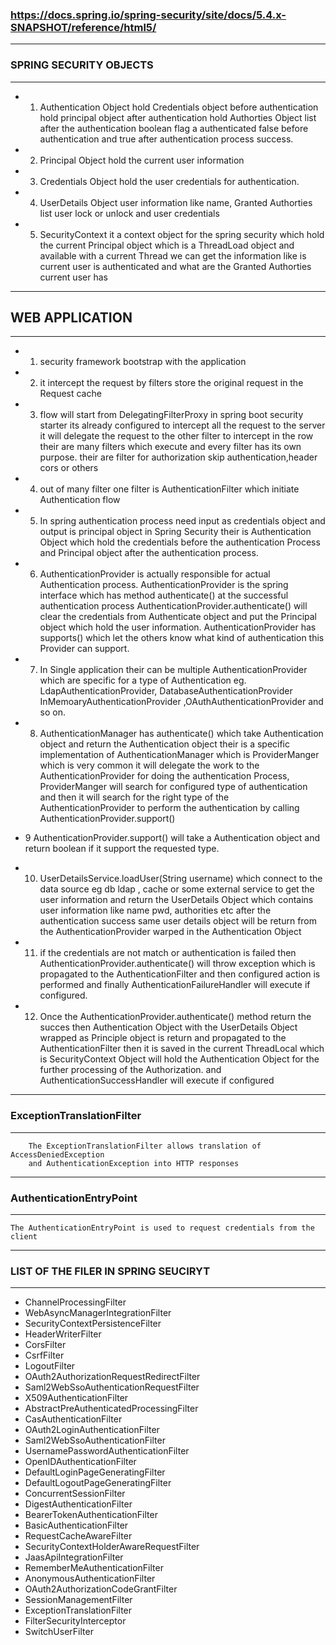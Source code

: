 ### https://docs.spring.io/spring-security/site/docs/5.4.x-SNAPSHOT/reference/html5/

---
### SPRING SECURITY OBJECTS
---
* 1.	Authentication Object 
  	hold Credentials object before authentication
  	hold principal object after authentication 
  	hold Authorties Object list after the authentication
  	boolean flag a authenticated false before authentication
  	and true after authentication process success.

* 2.	Principal Object 
  	hold the current user information 
  
* 3.	Credentials Object 
	hold the user credentials for authentication. 
	
* 4.	UserDetails Object 
	user information like name, Granted Authorties list user lock or unlock 
	and user credentials	
	
* 5.	SecurityContext
	it a context object for the spring security which hold the current Principal object 
	which is a ThreadLoad object and available with a current Thread we can get the 
	information like is current user is authenticated and what are the Granted Authorties
	current user has 	
	    
---
## WEB APPLICATION 
---
* 1.	security framework bootstrap with the application 

* 2.	it intercept the request by filters store the original request in the Request cache 

* 3.	flow will start from DelegatingFilterProxy in spring boot security starter 
	its already configured to intercept all the request to the server 
	it will delegate the request to the other filter to intercept in the row 
	their are many filters which execute and every filter has its own purpose. 
	their are filter for authorization skip authentication,header cors or others 
	
* 4.	out of many filter one filter is AuthenticationFilter which initiate Authentication flow

* 5.	In spring authentication process need input as credentials object and output is 
	principal object in Spring Security their is Authentication Object which hold the 
	credentials before the authentication Process and Principal object after the 
	authentication process.
	
* 6.	AuthenticationProvider is actually responsible for actual Authentication process.
	AuthenticationProvider is the spring interface which has method authenticate() 
	at the successful authentication process AuthenticationProvider.authenticate() will 
	clear the credentials from Authenticate object and put the Principal object which hold
	the user information. AuthenticationProvider has supports() which let the others know 
	what kind of authentication this Provider can support.
	
* 7.	In Single application their can be multiple AuthenticationProvider which are specific 
	for a type of Authentication eg. LdapAuthenticationProvider, DatabaseAuthenticationProvider
	InMemoaryAuthenticationProvider ,OAuthAuthenticationProvider and so on.
	
* 8.	AuthenticationManager has authenticate() which take Authentication object and return the 
	Authentication object their is a specific implementation of AuthenticationManager which 
	is ProviderManger which is very common it will delegate the work to the AuthenticationProvider
	for doing the authentication Process, ProviderManger will search for configured type of 
	authentication and then it will search for the right type of the AuthenticationProvider 
	to perform the authentication by calling AuthenticationProvider.support() 

* 9	AuthenticationProvider.support() will take a Authentication object and return boolean 
	if it support the requested type.
	
* 10.	UserDetailsService.loadUser(String username) which connect to the data source eg db 
	ldap , cache or some external service to get the user information and return the 
	UserDetails Object which contains user information like name pwd, authorities etc
	after the authentication success same user details object will be return from the 
	AuthenticationProvider warped in the Authentication Object 	

* 11.	if the credentials are not match or authentication is failed then 
	AuthenticationProvider.authenticate() will throw exception which is propagated to the 
	AuthenticationFilter and then configured action is performed and finally 
	AuthenticationFailureHandler will execute if configured. 
	
* 12. Once the  AuthenticationProvider.authenticate() method return the succes then 
	Authentication Object with the UserDetails Object wrapped as Principle object is return 
	and propagated to the AuthenticationFilter then it is saved in the current ThreadLocal
	which is SecurityContext Object will hold the Authentication Object for the further 
	processing of the Authorization. 
	and AuthenticationSuccessHandler will execute if configured 

---
### ExceptionTranslationFilter
---
```
	The ExceptionTranslationFilter allows translation of AccessDeniedException 
	and AuthenticationException into HTTP responses	
```

---
### AuthenticationEntryPoint
---
```
The AuthenticationEntryPoint is used to request credentials from the client
```

---
### LIST OF THE FILER IN SPRING SEUCIRYT

---

* ChannelProcessingFilter
* WebAsyncManagerIntegrationFilter
* SecurityContextPersistenceFilter
* HeaderWriterFilter
* CorsFilter
* CsrfFilter
* LogoutFilter
* OAuth2AuthorizationRequestRedirectFilter
* Saml2WebSsoAuthenticationRequestFilter
* X509AuthenticationFilter
* AbstractPreAuthenticatedProcessingFilter
* CasAuthenticationFilter
* OAuth2LoginAuthenticationFilter
* Saml2WebSsoAuthenticationFilter
* UsernamePasswordAuthenticationFilter
* OpenIDAuthenticationFilter
* DefaultLoginPageGeneratingFilter
* DefaultLogoutPageGeneratingFilter
* ConcurrentSessionFilter
* DigestAuthenticationFilter
* BearerTokenAuthenticationFilter
* BasicAuthenticationFilter
* RequestCacheAwareFilter
* SecurityContextHolderAwareRequestFilter
* JaasApiIntegrationFilter
* RememberMeAuthenticationFilter
* AnonymousAuthenticationFilter
* OAuth2AuthorizationCodeGrantFilter
* SessionManagementFilter
* ExceptionTranslationFilter
* FilterSecurityInterceptor
* SwitchUserFilter


